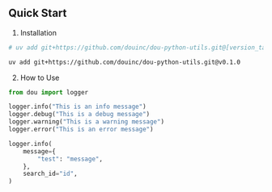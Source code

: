 ## Quick Start

1. Installation

```bash
# uv add git+https://github.com/douinc/dou-python-utils.git@[version_tag_name]

uv add git+https://github.com/douinc/dou-python-utils.git@v0.1.0
```

2. How to Use

```python
from dou import logger

logger.info("This is an info message")
logger.debug("This is a debug message")
logger.warning("This is a warning message")
logger.error("This is an error message")

logger.info(
    message={
        "test": "message",
    },
    search_id="id",
)

```

